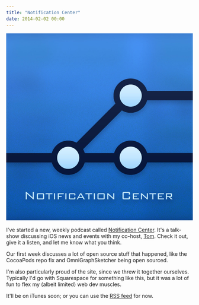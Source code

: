 ```yaml
---
title: "Notification Center"
date: 2014-02-02 00:00
---
```


<import><img src="/img/import/blog/notification-center/638949BC34F44390BEFFE14B28549654.jpg" class="img-responsive"><p>I've started a new, weekly podcast called <a href="http://www.notificationcenter.tv">Notification Center</a>. It's a talk-show discussing iOS news and events with my co-host, <a href="http://twitter.com/swizzlr">Tom</a>. Check it out, give it a listen, and let me know what you think. </p>

<p>Our first week discusses a lot of open source stuff that happened, like the CocoaPods repo fix and OmniGraphSketcher being open sourced. </p>

<p>I'm also particularly proud of the site, since we threw it together ourselves. Typically I'd go with Squarespace for something like this, but it was a lot of fun to flex my (albeit limited) web dev muscles. </p>

<p>It'll be on iTunes soon; or you can use the <a href="http://www.notificationcenter.tv/feed.rss">RSS feed</a> for now. </p></import>

<!-- more -->

